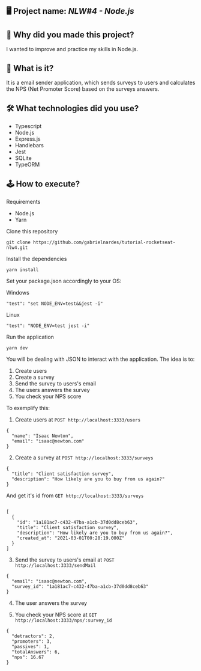 ## 🖥️ Project name: _NLW#4 - Node.js_

## 🤔 Why did you made this project?

I wanted to improve and practice my skills in Node.js.

## 💬 What is it?

It is a email sender application, which sends surveys to users and calculates the NPS (Net Promoter Score) based on the surveys answers.

## 🛠️ What technologies did you use?

-   Typescript
-   Node.js
-   Express.js
-   Handlebars
-   Jest
-   SQLite
-   TypeORM

## 🕹️ How to execute?

Requirements

-   Node.js
-   Yarn

Clone this repository

```
git clone https://github.com/gabrielnardes/tutorial-rocketseat-nlw4.git
```

Install the dependencies

```
yarn install
```

Set your package.json accordingly to your OS:

Windows

```
"test": "set NODE_ENV=test&&jest -i"
```

Linux

```
"test": "NODE_ENV=test jest -i"
```

Run the application

```
yarn dev
```

You will be dealing with JSON to interact with the application. The idea is to:

1. Create users
1. Create a survey
1. Send the survey to users's email
1. The users answers the survey
1. You check your NPS score

To exemplify this:

1. Create users at `POST http://localhost:3333/users`

```
{
  "name": "Isaac Newton",
  "email": "isaac@newton.com"
}
```

2. Create a survey at `POST http://localhost:3333/surveys`

```
{
  "title": "Client satisfaction survey",
  "description": "How likely are you to buy from us again?"
}
```

And get it's id from `GET http://localhost:3333/surveys`

```

[
  {
    "id": "1a181ac7-c432-47ba-a1cb-37d0dd8ceb63",
    "title": "Client satisfaction survey",
    "description": "How likely are you to buy from us again?",
    "created_at": "2021-03-01T00:28:19.000Z"
  }
]

```

3. Send the survey to users's email at `POST http://localhost:3333/sendMail`

```
{
  "email": "isaac@newton.com",
  "survey_id": "1a181ac7-c432-47ba-a1cb-37d0dd8ceb63"
}
```

4. The user answers the survey

5. You check your NPS score at `GET http://localhost:3333/nps/:survey_id`

```
{
  "detractors": 2,
  "promoters": 3,
  "passives": 1,
  "totalAnswers": 6,
  "nps": 16.67
}
```
